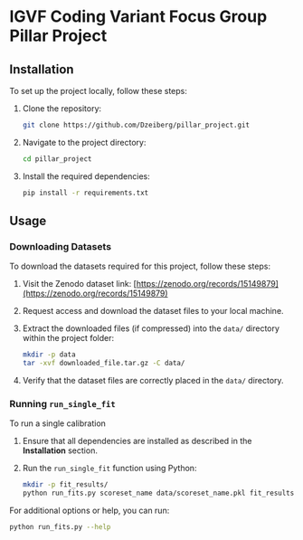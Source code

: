 # IGVF Coding Variant Focus Group Pillar Project
## Installation

To set up the project locally, follow these steps:

1. Clone the repository:
    ```bash
    git clone https://github.com/Dzeiberg/pillar_project.git
    ```

2. Navigate to the project directory:
    ```bash
    cd pillar_project
    ```

3. Install the required dependencies:
    ```bash
    pip install -r requirements.txt
    ```
## Usage

### Downloading Datasets

To download the datasets required for this project, follow these steps:

1. Visit the Zenodo dataset link: [https://zenodo.org/records/15149879](https://zenodo.org/records/15149879)

2. Request access and download the dataset files to your local machine.

3. Extract the downloaded files (if compressed) into the `data/` directory within the project folder:
    ```bash
    mkdir -p data
    tar -xvf downloaded_file.tar.gz -C data/
    ```

4. Verify that the dataset files are correctly placed in the `data/` directory.

### Running `run_single_fit`

To run a single calibration 
1. Ensure that all dependencies are installed as described in the **Installation** section.

2. Run the `run_single_fit` function using Python:
    ```bash
    mkdir -p fit_results/
    python run_fits.py scoreset_name data/scoreset_name.pkl fit_results/
    ```

For additional options or help, you can run:
```bash
python run_fits.py --help
```